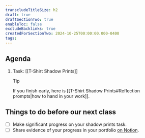 ```yaml
---
transcludeTitleSize: h2
draft: true
draftSectionTwo: true
enableToc: false
excludeBacklinks: true
createdForSectionTwo: 2024-10-25T00:00:00.000-0400
tags:
---
```

## Agenda
1. Task: [[T-Shirt Shadow Prints]]
	> [!TIP]
	> 
	> If you finish early, here is [[T-Shirt Shadow Prints#Reflection prompts|how to hand in your work]].
## Things to do before our next class
- [ ] Make significant progress on your shadow prints task.
- [ ] Share evidence of your progress in your portfolio [on Notion](https://notion.so).